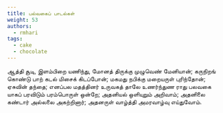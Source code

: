 ```yaml
---
title: பல்வகைப் பாடல்கள்
weight: 53
authors:
  - rmhari
tags:
  - cake
  - chocolate
---
```



ஆத்தி சூடி, இளம்பிறை யணிந்து,
மோனத் திருக்கு முழுவெண் மேனியான்;
கருநிறங் கொண்டு பாற் கடல் மிசைக் கிடப்போன்;
மகமது நபிக்கு மறையருள் புரிந்தோன்;
ஏசுவின் தந்தை; எனப்பல மதத்தினர்
உருவகத் தாலே உணர்ந்துண ராது
பலவகை யாகப் பரவிடும் பரம்பொருள் ஒன்றே;
அதனியல் ஒளியுறும் அறிவாம்;
அதனிலை கண்டார் அல்லலை அகற்றினார்;
அதனருள் வாழ்த்தி அமரவாழ்வு எய்துவோம்.